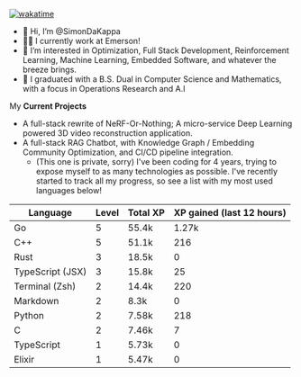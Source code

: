 
[![wakatime](https://wakatime.com/badge/user/50e6c678-94a9-4739-af51-360aeb113c51.svg)](https://wakatime.com/@50e6c678-94a9-4739-af51-360aeb113c51)

- 👋 Hi, I’m @SimonDaKappa
- 🧑‍💼 I currently work at Emerson!
- 👀 I’m interested in Optimization, Full Stack Development, Reinforcement Learning, Machine Learning, Embedded Software, and whatever the breeze brings.
- 🌱 I graduated with a B.S. Dual in Computer Science and Mathematics, with a focus in Operations Research and A.I

My **Current Projects** 
- A full-stack rewrite of NeRF-Or-Nothing; A micro-service Deep Learning powered 3D video reconstruction application.
- A full-stack RAG Chatbot, with Knowledge Graph / Embedding Community Optimization, and CI/CD pipeline integration.
  - (This one is private, sorry)
I've been coding for 4 years, trying to expose myself to as many technologies as possible. I've recently started to track all my progress, so see
a list with my most used languages below!

| Language | Level | Total XP | XP gained (last 12 hours) |
| --- | --- | --- | --- |
| Go | 5 | 55.4k | 1.27k |
| C++ | 5 | 51.1k | 216 |
| Rust | 3 | 18.5k | 0 |
| TypeScript (JSX) | 3 | 15.8k | 25 |
| Terminal (Zsh) | 2 | 14.4k | 220 |
| Markdown | 2 | 8.3k | 0 |
| Python | 2 | 7.58k | 218 |
| C | 2 | 7.46k | 7 |
| TypeScript | 1 | 5.73k | 0 |
| Elixir | 1 | 5.47k | 0 |